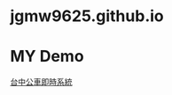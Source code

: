 # jgmw9625.github.io
<h1>MY Demo</h1>
<a href="https://github.com/jgmw9625/jgmw9625.github.io/blob/master/Taichung_bus_system/view/index.html">台中公車即時系統</a>
